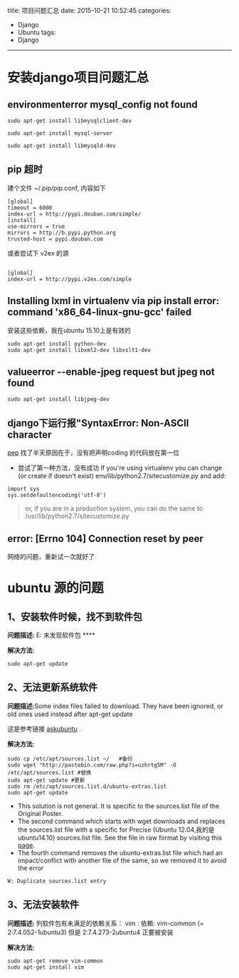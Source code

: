 title: 项目问题汇总
date: 2015-10-21 10:52:45
categories:
- Django
- Ubuntu
tags:
- Django
---

安装django项目问题汇总
============

environmenterror mysql_config not found
------------
```
sudo apt-get install libmysqlclient-dev

sudo apt-get install mysql-server

sudo apt-get install libmysqld-dev
```
pip 超时
------------
建个文件 ~/.pip/pip.conf, 内容如下
```
[global]
timeout = 6000
index-url = http://pypi.douban.com/simple/
[install]
use-mirrors = true
mirrors = http://b.pypi.python.org
trusted-host = pypi.douban.com
```

或者尝试下 v2ex 的源
```

[global]
index-url = http://pypi.v2ex.com/simple
```

Installing lxml in virtualenv via pip install error: command 'x86_64-linux-gnu-gcc' failed
--------------------
安装这些依赖，我在ubuntu 15.10上是有效的
```
sudo apt-get install python-dev
sudo apt-get install libxml2-dev libxslt1-dev
```

valueerror --enable-jpeg request but jpeg not found
--------------------
```
sudo apt-get install libjpeg-dev
```

django下运行报"SyntaxError: Non-ASCII character
--------------
[pep](http://python.org/dev/peps/pep-0263/)
找了半天原因在于，没有把声明coding 的代码放在第一位

* 尝试了第一种方法，没有成功 
If you're using virtualenv you can change (or create if doesn't exist) env/lib/python2.7/sitecustomize.py and add:
```
import sys
sys.setdefaultencoding('utf-8')
```
> or, if you are in a production system, you can do the same to /usr/lib/python2.7/sitecustomize.py


error: [Errno 104] Connection reset by peer
----------------------------
网络的问题，重新试一次就好了

ubuntu 源的问题
==============

1、安装软件时候，找不到软件包
-------------
<B>问题描述:</B>
E: 未发现软件包 ****

<B>解决方法:</B>
```
sudo apt-get update
```

2、无法更新系统软件
--------------
<B>问题描述:</B>Some index files failed to download. They have been ignored, or old ones used instead after apt-get update

这是参考链接 [askubuntu](http://askubuntu.com/questions/329450/e-some-index-files-failed-to-download-they-have-been-ignored-or-old-ones-used) .

<B>解决方法:</B>
```
sudo cp /etc/apt/sources.list ~/   #备份
sudo wget "http://pastebin.com/raw.php?i=uzhrtg5M" -O /etc/apt/sources.list #替换
sudo apt-get update #更新
sudo rm /etc/apt/sources.list.d/ubuntu-extras.list
sudo apt-get update
```

* This solution is not general. It is specific to the sources.list file of the Original Poster.
* The second command which starts with wget downloads and replaces the sources.list file with a specific for Precise (Ubuntu 12.04,我的是ubuntu14.10) sources.list file. See the file in raw format by visiting this [page](http://pastebin.com/raw.php?i=uzhrtg5M).
* The fourth command removes the ubuntu-extras.list file which had an impact/conflict with another file of the same, so we removed it to avoid the error
```
W: Duplicate sources.list entry
```
3、无法安装软件
------------
<B>问题描述:</B>
列软件包有未满足的依赖关系：
 vim : 依赖: vim-common (= 2:7.4.052-1ubuntu3) 但是 2:7.4.273-2ubuntu4 正要被安装

<B>解决方法:</B>
```
sudo apt-get remove vim-common
sudo apt-get install vim
```
